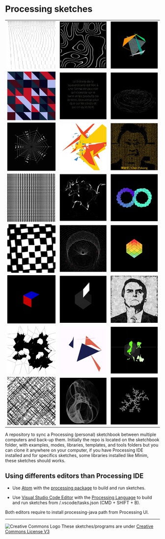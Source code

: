 # Processing sketches

|                                                                                                                                                                                                                        |                                                                                                                                                                                                            |                                                                                                                                                                                                                                                    |
| ---------------------------------------------------------------------------------------------------------------------------------------------------------------------------------------------------------------------- | ---------------------------------------------------------------------------------------------------------------------------------------------------------------------------------------------------------- | -------------------------------------------------------------------------------------------------------------------------------------------------------------------------------------------------------------------------------------------------- |
| [![F_Morellet_by_N_Lebrun](https://raw.githubusercontent.com/nclslbrn/Processing/master/F_Morellet_by_N_Lebrun/F_Morellet_by_N_Lebrun.jpg)](https://github.com/nclslbrn/Processing/tree/master/F_Morellet_by_N_Lebrun) | [![animated_topography](https://raw.githubusercontent.com/nclslbrn/Processing/master/animated_topography/animated_topography.jpg)](https://github.com/nclslbrn/Processing/tree/master/animated_topography) | [![barycentric_coordinate](https://raw.githubusercontent.com/nclslbrn/Processing/master/barycentric_coordinate/barycentric_coordinate.jpg)](https://github.com/nclslbrn/Processing/tree/master/barycentric_coordinate)                             |
| [![triangle_variation](https://raw.githubusercontent.com/nclslbrn/Processing/master/triangle_variation/triangle_variation.jpg)](https://github.com/nclslbrn/Processing/tree/master/triangle_variation)                 | [![chat_with_motions](https://raw.githubusercontent.com/nclslbrn/Processing/master/chat_with_motions/chat_with_motions.jpg)](https://github.com/nclslbrn/Processing/tree/master/chat_with_motions)         | [![cyclic_wave](https://raw.githubusercontent.com/nclslbrn/Processing/master/cyclic_wave/cyclic_wave.jpg)](https://github.com/nclslbrn/Processing/tree/master/cyclic_wave)                                                                         |
| [![so_far_so_good](https://raw.githubusercontent.com/nclslbrn/Processing/master/so_far_so_good/so_far_so_good.jpg)](https://github.com/nclslbrn/Processing/tree/master/so_far_so_good)                                 | [![perlin_dancing_line](https://raw.githubusercontent.com/nclslbrn/Processing/master/perlin_dancing_line/perlin_dancing_line.jpg)](https://github.com/nclslbrn/Processing/tree/master/perlin_dancing_line) | [![recognition](https://raw.githubusercontent.com/nclslbrn/Processing/master/recognition/recognition.jpg)](https://github.com/nclslbrn/Processing/tree/master/recognition)                                                                         |
| [![straight_curve](https://raw.githubusercontent.com/nclslbrn/Processing/master/straight_curve/straight_curve.jpg)](https://github.com/nclslbrn/Processing/tree/master/straight_curve)                                 | [![swirls](https://raw.githubusercontent.com/nclslbrn/Processing/master/swirls/swirls.jpg)](https://github.com/nclslbrn/Processing/tree/master/swirls)                                                     | [![PI_by_four_equal_infinite](https://raw.githubusercontent.com/nclslbrn/Processing/master/PI_by_four_equal_infinite/PI_by_four_equal_infinite.jpg)](https://github.com/nclslbrn/Processing/tree/master/PI_by_four_equal_infinite)                 |
| [![diagonal_grid](https://raw.githubusercontent.com/nclslbrn/Processing/master/diagonal_grid/diagonal_grid.jpg)](https://github.com/nclslbrn/Processing/tree/master/diagonal_grid)                                     | [![Dots cascade](https://raw.githubusercontent.com/nclslbrn/Processing/master/dots_cascade/dots_cascade.jpg)](https://github.com/nclslbrn/Processing/tree/master/dots_cascade)                             | [![cube_of_cubes](https://raw.githubusercontent.com/nclslbrn/Processing/master/cube_of_cubes/cube_of_cubes.jpg)](https://github.com/nclslbrn/Processing/tree/master/cube_of_cubes)                                                                 |
| [![twoDcubes](https://raw.githubusercontent.com/nclslbrn/Processing/master/twoDcubes/twoDcubes.jpg)](https://github.com/nclslbrn/Processing/tree/master/twoDcubes)                                                     | [![rotate_cube_face](https://raw.githubusercontent.com/nclslbrn/Processing/master/rotate_cube_face/rotate_cube_face.jpg)](https://github.com/nclslbrn/Processing/tree/master/rotate_cube_face)             | [![thanks_for_the_decoration](https://raw.githubusercontent.com/nclslbrn/Processing/master/thanks_for_the_decoration/thanks_for_the_decoration.jpg)](https://github.com/nclslbrn/Processing//tree/master/thanks_for_the_decoration/)               |
| [![break_anatomy](https://raw.githubusercontent.com/nclslbrn/Processing/master/break_anatomy/break_anatomy.jpg)](https://github.com/nclslbrn/Processing/tree/master/break_anatomy)                                     | [![divide](https://raw.githubusercontent.com/nclslbrn/Processing/master/divide/divide.jpg)](https://github.com/nclslbrn/Processing/tree/master/divide)                                                     | [![instruction](https://raw.githubusercontent.com/nclslbrn/Processing/master/instruction/instruction.jpg)](https://github.com/nclslbrn/Processing/tree/master/instruction)                                                                         |
| [![Mondrian_city_2D](https://raw.githubusercontent.com/nclslbrn/Processing/master/Mondrian_city_2D/Mondrian_city_2D.png)](https://github.com/nclslbrn/Processing/tree/master/Mondrian_city_2D)                         | [![clifford_attractor](https://raw.githubusercontent.com/nclslbrn/Processing/master/clifford_attractor/clifford_attractor.jpg)](https://github.com/nclslbrn/Processing/tree/master/clifford_attractor)     | [![diffusion_limited_aggregation](https://raw.githubusercontent.com/nclslbrn/Processing/master/diffusion_limited_aggregation/diffusion_limited_aggregation.jpg)](https://github.com/nclslbrn/Processing/tree/master/diffusion_limited_aggregation) |

A repository to sync a Processing (personal) sketchbook between multiple computers and back-up them.
Initially the repo is located on the sketchbook folder, with examples, modes, libraries, templates, and tools folders but you can clone it anywhere on your computer, if you have Processing IDE installed and for specifics sketches, some libraries installed like Minim, these sketches should works.

## Using differents editors than Processing IDE

- Use [Atom](https://atom.io/) with the [processing package](https://github.com/bleikamp/processing) to build and run sketches.

- Use [Visual Studio Code Editor](https://code.visualstudio.com/) with the [Processing Language](https://marketplace.visualstudio.com/items?itemName=Tobiah.language-pde) to build and run sketches from /.vscode/tasks.json (CMD + SHIFT + B).

Both editors require to install processing-java path from Processing UI.

---

<img src="https://mirrors.creativecommons.org/presskit/buttons/88x31/png/by-nc-nd.eu.png" alt="Creative Commons Logo" width="100" height="35"> These sketches/programs are under [Creative Commons License V3](https://creativecommons.org/licenses/by/3.0/)
